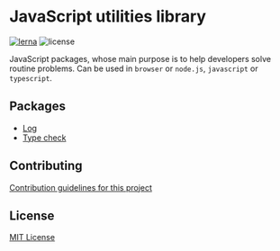 # JavaScript utilities library

[![lerna](https://img.shields.io/badge/maintained%20with-lerna-cc00ff.svg)](https://lerna.js.org/)
![license](https://img.shields.io/github/license/vitalishapovalov/js-utilities.svg)

JavaScript packages, whose main purpose is to help developers solve routine problems. Can be used in `browser` or `node.js`, `javascript` or `typescript`.

## Packages

* [Log](./packages/log)
* [Type check](./packages/typecheck)

## Contributing

[Contribution guidelines for this project](./CONTRIBUTING.md)

## License

[MIT License](./LICENSE)